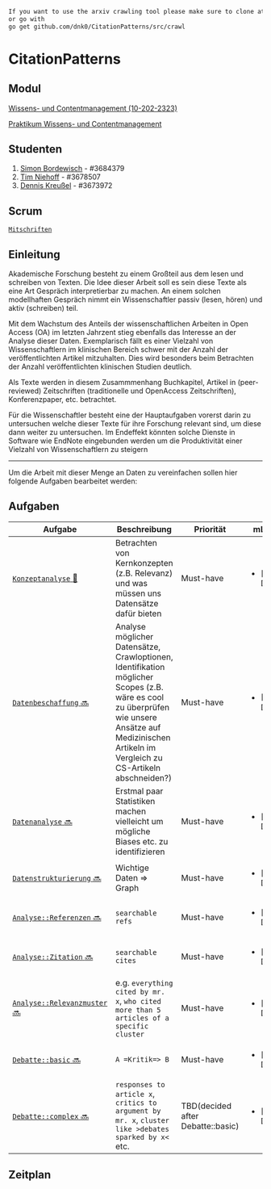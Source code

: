 ```diff
If you want to use the arxiv crawling tool please make sure to clone at $GOPATH/src/github.com/dnk0/
or go with
go get github.com/dnk0/CitationPatterns/src/crawl
```

# CitationPatterns

## Modul

[Wissens- und Contentmanagement (10-202-2323)](http://asv.informatik.uni-leipzig.de/moduls/1)

[Praktikum Wissens- und Contentmanagement](http://asv.informatik.uni-leipzig.de/de/courses/236)

## Studenten

1. [Simon Bordewisch](https://github.com/sic42) - #3684379
2. [Tim Niehoff](https://github.com/regexpr) - #3678507
3. [Dennis Kreußel](https://github.com/dnk0) - #3673972

## Scrum
[`Mitschriften`](scrum/index.md)
## Einleitung

Akademische Forschung besteht zu einem Großteil aus dem lesen und schreiben von Texten.
Die Idee dieser Arbeit soll es sein diese Texte als eine Art Gespräch interpretierbar zu machen.
An einem solchen modellhaften Gespräch nimmt ein Wissenschaftler passiv (lesen, hören) und aktiv (schreiben) teil.

Mit dem Wachstum des Anteils der wissenschaftlichen Arbeiten in Open Access (OA) im letzten Jahrzent stieg
ebenfalls das Interesse an der Analyse dieser Daten.
Exemplarisch fällt es einer Vielzahl von Wissenschaftlern im klinischen Bereich schwer mit der Anzahl der
veröffentlichten Artikel mitzuhalten. Dies wird besonders beim Betrachten der Anzahl veröffentlichten klinischen
Studien deutlich.

Als Texte werden in diesem Zusammmenhang Buchkapitel, Artikel in (peer-reviewed) Zeitschriften (traditionelle und OpenAccess Zeitschriften), Konferenzpaper, etc. betrachtet.

Für die Wissenschaftler besteht eine der Hauptaufgaben vorerst darin zu untersuchen welche dieser Texte für ihre Forschung relevant sind, um diese dann weiter zu untersuchen.
Im Endeffekt könnten solche Dienste in Software wie EndNote eingebunden werden um die Produktivität einer Vielzahl von Wissenschaftlern zu steigern

---
Um die Arbeit mit dieser Menge an Daten zu vereinfachen sollen hier folgende Aufgaben bearbeitet werden:

## Aufgaben

| Aufgabe | Beschreibung | Priorität | mList|
| --- | --- | --- | --- |
| [`Konzeptanalyse` :link:](doc/Konzeptanalyse.md) | Betrachten von Kernkonzepten (z.B. Relevanz) und was müssen uns Datensätze dafür bieten | Must-have | <ul><li>[ ] Done</li></ul>|
| [`Datenbeschaffung` :soon:]() | Analyse möglicher Datensätze, Crawloptionen, Identifikation möglicher Scopes (z.B. wäre es cool zu überprüfen wie unsere Ansätze auf Medizinischen Artikeln im Vergleich zu CS-Artikeln abschneiden?) | Must-have |<ul><li>[X] Done</li></ul>|
| [`Datenanalyse` :soon:]() | Erstmal paar Statistiken machen vielleicht um mögliche Biases etc. zu identifizieren | Must-have |<ul><li>[ ] Done</li></ul>|
| [`Datenstrukturierung` :soon:]() | Wichtige Daten => Graph | Must-have |<ul><li>[ ] Done</li></ul>|
| [`Analyse::Referenzen` :soon:]() | `searchable refs` | Must-have |<ul><li>[ ] Done</li></ul>|
| [`Analyse::Zitation` :soon:]() | `searchable cites` | Must-have |<ul><li>[ ] Done</li></ul>|
| [`Analyse::Relevanzmuster` :soon:]() | e.g. `everything cited by mr. x`, `who cited more than 5 articles of a specific cluster` | Must-have |<ul><li>[ ] Done</li></ul>|
| [`Debatte::basic` :soon:]() | `A =Kritik=> B`  | Must-have |<ul><li>[ ] Done</li></ul>|
| [`Debatte::complex` :soon:]() | `responses to article x`, `critics to argument by mr. x`, `cluster like >debates sparked by x<` etc. | TBD(decided after Debatte::basic) |<ul><li>[ ] Done</li></ul>|

## Zeitplan
